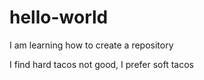 # hello-world
I am learning how to create a repository

I find hard tacos not good, I prefer soft tacos
